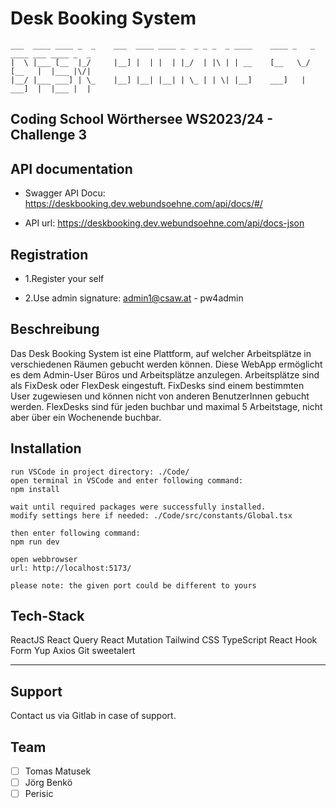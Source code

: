 # Desk Booking System

```
___  ____ ____ _  _    ___  ____ ____ _  _ _ _  _ ____    ____ _   _ ____ ___ ____ _  _
|  \ |___ [__  |_/     |__] |  | |  | |_/  | |\ | | __    [__   \_/  [__   |  |___ |\/|
|__/ |___ ___] | \_    |__] |__| |__| | \_ | | \| |__]    ___]   |   ___]  |  |___ |  |

```

## Coding School Wörthersee WS2023/24 - Challenge 3


## API documentation

- Swagger API  Docu: https://deskbooking.dev.webundsoehne.com/api/docs/#/ 

- API url: https://deskbooking.dev.webundsoehne.com/api/docs-json


## Registration 

- 1.Register your self

- 2.Use admin signature: admin1@csaw.at - pw4admin




## Beschreibung

Das Desk Booking System ist eine Plattform, auf welcher Arbeitsplätze in verschiedenen
Räumen gebucht werden können. Diese WebApp ermöglicht es dem Admin-User Büros
und Arbeitsplätze anzulegen. Arbeitsplätze sind als FixDesk oder FlexDesk eingestuft.
FixDesks sind einem bestimmten User zugewiesen und können nicht von anderen BenutzerInnen gebucht werden.
FlexDesks sind für jeden buchbar und maximal 5 Arbeitstage, nicht aber über ein Wochenende buchbar.




## Installation

```
run VSCode in project directory: ./Code/
open terminal in VSCode and enter following command:
npm install

wait until required packages were successfully installed.
modify settings here if needed: ./Code/src/constants/Global.tsx

then enter following command:
npm run dev

open webbrowser
url: http://localhost:5173/

please note: the given port could be different to yours
```

## Tech-Stack

ReactJS
React Query
React Mutation
Tailwind CSS
TypeScript
React Hook Form
Yup
Axios
Git
sweetalert

---

## Support

Contact us via Gitlab in case of support.

## Team

- [ ] Tomas Matusek
- [ ] Jörg Benkö
- [ ] Perisic
